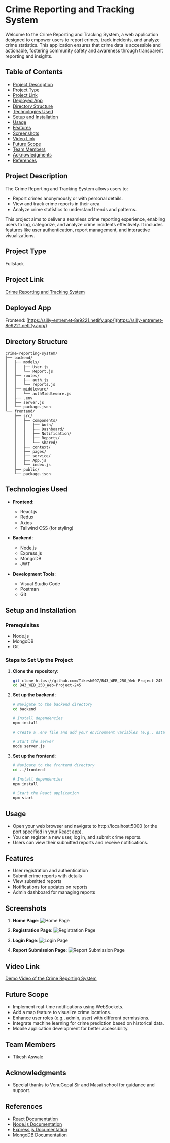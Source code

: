 # Crime Reporting and Tracking System

Welcome to the Crime Reporting and Tracking System, a web application designed to empower users to report crimes, track incidents, and analyze crime statistics. This application ensures that crime data is accessible and actionable, fostering community safety and awareness through transparent reporting and insights.

## Table of Contents
- [Project Description](#project-description)
- [Project Type](#project-type)
- [Project Link](#project-link)
- [Deployed App](#deployed-app)
- [Directory Structure](#directory-structure)
- [Technologies Used](#technologies-used)
- [Setup and Installation](#setup-and-installation)
- [Usage](#usage)
- [Features](#features)
- [Screenshots](#screenshots)
- [Video Link](#video-link)
- [Future Scope](#future-scope)
- [Team Members](#team-members)
- [Acknowledgments](#acknowledgments)
- [References](#references)

## Project Description
The Crime Reporting and Tracking System allows users to:

- Report crimes anonymously or with personal details.
- View and track crime reports in their area.
- Analyze crime statistics to understand trends and patterns.

This project aims to deliver a seamless crime reporting experience, enabling users to log, categorize, and analyze crime incidents effectively. It includes features like user authentication, report management, and interactive visualizations.

## Project Type
Fullstack

## Project Link
[Crime Reporting and Tracking System](https://github.com/Tikesh097/B43_WEB_250_Web-Project-245)

## Deployed App
Frontend: [https://silly-entremet-8e9221.netlify.app/](https://silly-entremet-8e9221.netlify.app/)

## Directory Structure
```
crime-reporting-system/
├── backend/
│   ├── models/
│   │   ├── User.js
│   │   └── Report.js
│   ├── routes/
│   │   ├── auth.js
│   │   └── reports.js
│   ├── middleware/
│   │   └── authMiddleware.js
│   ├── .env
│   ├── server.js
│   └── package.json
└── frontend/
    ├── src/
    │   ├── components/
    │   │   ├── Auth/
    │   │   ├── Dashboard/
    │   │   ├── Notification/
    │   │   ├── Reports/
    │   │   └── Shared/
    │   ├── context/
    │   ├── pages/
    │   ├── service/
    │   ├── App.js
    │   └── index.js
    ├── public/
    └── package.json
```

## Technologies Used
- **Frontend**: 
  - React.js
  - Redux 
  - Axios
  - Tailwind CSS (for styling)
  
- **Backend**: 
  - Node.js
  - Express.js
  - MongoDB 
  - JWT
  
- **Development Tools**: 
  - Visual Studio Code
  - Postman
  - Git

## Setup and Installation
### Prerequisites
- Node.js
- MongoDB
- Git

### Steps to Set Up the Project
1. **Clone the repository**:
   ```bash
   git clone https://github.com/Tikesh097/B43_WEB_250_Web-Project-245
   cd B43_WEB_250_Web-Project-245
   ```

2. **Set up the backend**:
   ```bash
   # Navigate to the backend directory
   cd backend
   
   # Install dependencies
   npm install
   
   # Create a .env file and add your environment variables (e.g., database connection string, JWT secret)
   
   # Start the server
   node server.js
   ```

3. **Set up the frontend**:
   ```bash
   # Navigate to the frontend directory
   cd ../frontend
   
   # Install dependencies
   npm install
   
   # Start the React application
   npm start
   ```

## Usage
- Open your web browser and navigate to http://localhost:5000 (or the port specified in your React app).
- You can register a new user, log in, and submit crime reports.
- Users can view their submitted reports and receive notifications.

## Features
- User registration and authentication
- Submit crime reports with details
- View submitted reports
- Notifications for updates on reports
- Admin dashboard for managing reports

## Screenshots

1. **Home Page**:
   ![Home Page](ScreenShots/HomePage.png)

2. **Registration Page**:
   ![Registration Page](ScreenShots/SignUpPage.png)

3. **Login Page**:
   ![Login Page](ScreenShots/LoginPage.png)   

3. **Report Submission Page**:
   ![Report Submission Page](ScreenShots/ReportCrime.png)

## Video Link
[Demo Video of the Crime Reporting System](https://youtu.be/CmL0iLAuac0)

## Future Scope
- Implement real-time notifications using WebSockets.
- Add a map feature to visualize crime locations.
- Enhance user roles (e.g., admin, user) with different permissions.
- Integrate machine learning for crime prediction based on historical data.
- Mobile application development for better accessibility.

## Team Members
- Tikesh Aswale

## Acknowledgments
- Special thanks to VenuGopal Sir and Masai school for guidance and support.


## References
- [React Documentation](https://reactjs.org/docs/getting-started.html)
- [Node.js Documentation](https://nodejs.org/en/docs/)
- [Express.js Documentation](https://expressjs.com/en/guide/routing.html)
- [MongoDB Documentation](https://docs.mongodb.com/)